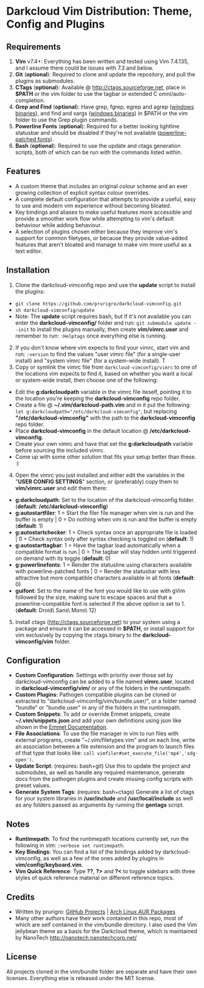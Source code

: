 # Darkcloud Vim Distribution: Theme, Config and Plugins #

## Requirements ##

1. **Vim** v7.4+: Everything has been written and tested using Vim 7.4.135, and I assume there could be issues with 7.3 and below.
2. **Git** (__optional__): Required to clone and update the repository, and pull the plugins as submodules.
3. **CTags** (__optional__): Available @ <http://ctags.sourceforge.net>, place in __$PATH__ or the vim folder to use the tagbar or extended C omni/auto-completion.
4. **Grep and Find** (__optional__): Have grep, fgrep, egrep and agrep ([windows binaries](http://gnuwin32.sourceforge.net/packages/grep.htm)), and find and xargs ([windows binaries](http://gnuwin32.sourceforge.net/packages/findutils.htm)) in $PATH or the vim folder to use the Grep plugin commands.
6. **Powerline Fonts** (__optional__): Required for a better looking lightline statusbar and should be disabled if they're not available ([powerline-patched fonts](https://github.com/Lokaltog/powerline-fonts)).
5. **Bash** (__optional__): Required to use the update and ctags generation scripts, both of which can be run with the commands listed within.

## Features ##

* A custom theme that includes an original colour scheme and an ever growing collection of explicit syntax colour overrides.
* A complete default configuration that attempts to provide a useful, easy to use and modern vim experience without becoming bloated.
* Key bindings and aliases to make useful features more accessible and provide a smoother work flow while attempting to vim's default behaviour while adding behaviour.
* A selection of plugins chosen either because they improve vim's support for common filetypes, or because they provide value-added features that aren't bloated and manage to make vim more useful as a text editor.

## Installation ##

1. Clone the darkcloud-vimconfig repo and use the __update__ script to install the plugins:
  * `git clone https://github.com/prurigro/darkcloud-vimconfig.git`
  * `sh darkcloud-vimconfig/update`
  * Note: The __update__ script requires bash, but if it's not available you can enter the __darkcloud-vimconfig/__ folder and run: `git submodule update --init` to install the plugins manually, then create __vim/vimrc.user__ and remember to run: `:Helptags` once everything else is running.
2. If you don't know where vim expects to find your vimrc, start vim and run: `:version` to find the values "user vimrc file" (for a single-user install) and "system vimrc file" (for a system-wide install). T
3. Copy or symlink the vimrc file from `darkcloud-vimconfig/vimrc` to one of the locations vim expects to find it, based on whether you want a local or system-wide install, then choose one of the following:
  * Edit the __g:darkcloudpath__ variable in the vimrc file iteself, pointing it to the location you're keeping the __darkcloud-vimconfig__ repo folder.
  * Create a file @ __~/.vim/darkcloud-path.vim__ and in it put the following: `let g:darkcloudpath="/etc/darkcloud-vimconfig"`, but replacing __"/etc/darkcloud-vimconfig"__ with the path to the __darkcloud-vimconfig__ repo folder.
  * Place __darkcloud-vimconfig__ in the default location @ __/etc/darkcloud-vimconfig__.
  * Create your own vimrc and have that set the __g:darkcloudpath__ variable before sourcing the included vimrc.
  * Come up with some other solution that fits your setup better than these. :)
4. Open the vimrc you just installed and either edit the variables in the "__USER CONFIG SETTINGS__" section, or (preferably) copy them to __vim/vimrc.user__ and edit them there:
  * **g:darkcloudpath**: Set to the location of the darkcloud-vimconfig folder. (__default__: __/etc/darkcloud-vimconfig__)
  * **g:autostartfiler**: 1 = Start the filer file manager when vim is run and the buffer is empty | 0 = Do nothing when vim is run and the buffer is empty (__default__: 1)
  * **g:autostartchecker**: 1 = Check syntax once an appropriate file is loaded | 0 = Check syntax only after syntax checking is toggled on (__default__: 1)
  * **g:autostarttagbar**: 1 = Have the tagbar load automatically when a compatible format is run | 0 = The tagbar will stay hidden until triggered on demand with its toggle (__default__: 0)
  * **g:powerlinefonts**: 1 = Render the statusline using characters available with powerline-patched fonts | 0 = Render the statusbar with less attractive but more compatible characters available in all fonts (__default__: 0)
  * **guifont**: Set to the name of the font you would like to use with gVim followed by the size, making sure to escape spaces and that a powerline-compatible font is selected if the above option is set to 1. (__default__: Droid\ Sans\ Mono\ 12)
5. Install ctags (http://ctags.sourceforge.net) to your system using a package and ensure it can be accessed in __$PATH__, or install support for vim exclusively by copying the ctags binary to the __darkcloud-vimconfig/vim__ folder.

## Configuration ##

* **Custom Configuration**: Settings with priority over those set by darkcloud-vimconfig can be added to a file named __vimrc.user__, located in __darkcloud-vimconfig/vim/__ or any of the folders in the runtimepath.
* **Custom Plugins**: Pathogen compatible plugins can be cloned or extracted to "darkcloud-vimconfig/vim/bundle.user/", or a folder named "bundle" or "bundle.user" in any of the folders in the runtimepath.
* **Custom Snippets**: To add or override Emmet snippets, create __~/.vim/snippets.json__ and add your own definitions using json like shown in the [Emmet Documentation](http://docs.emmet.io/customization/snippets/).
* **File Associations**: To use the file manager in vim to run files with external programs, create "~/.vim/filetypes.vim" and on each line, write an association between a file extension and the program to launch files of that type that looks like: `call vimfiler#set_execute_file('mp4','xdg-open')`.
* **Update Script**: (requires: bash+git) Use this to update the project and submodules, as well as handle any required maintenance, generate docs from the pathogen plugins and create missing config scripts with preset values.
* **Generate System Tags**: (requires: bash+ctags) Generate a list of ctags for your system libraries in __/usr/include__ and __/usr/local/include__ as well as any folders passed as arguments by running the __gentags__ script.

## Notes ##

* **Runtimepath**: To find the runtimepath locations currently set, run the following in vim: `:verbose set runtimepath`.
* **Key Bindings**: You can find a list of the bindings added by darkcloud-vimconfig, as well as a few of the ones added by plugins in __vim/config/keyboard.vim__.
* **Vim Quick Reference**: Type __??__, __?>__ and __?<__ to toggle sidebars with three styles of quick reference material on different reference topics.

## Credits ##

* Written by prurigro: [GitHub Projects](https://github.com/prurigro) | [Arch Linux AUR Packages](https://aur.archlinux.org/packages/?SeB=m&K=prurigro)
* Many other authors have their work contained in this repo, most of which are self contained in the vim/bundle directory. I also used the Vim jellybean theme as a basis for the Darkcloud theme, which is maintained by NanoTech <http://nanotech.nanotechcorp.net/>

## License ##
All projects cloned in the vim/bundle folder are separate and have their own licenses. Everything else is released under the MIT license.

